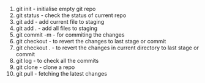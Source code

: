 1.  git init - initialise empty git repo
2.  git status - check the status of current repo
3.  git add <filename> - add current file to staging
4.  git add . - add all files to staging
5.  git commit -m - for commiting the changes
6.  git checkout <filename> - to revert the changes to last stage or commit
7.  git checkout . -  to revert the changes in current directory to last stage or commit
8.  git log - to check all the commits
9.  git clone <url> - clone a repo
10. git pull - fetching the latest changes